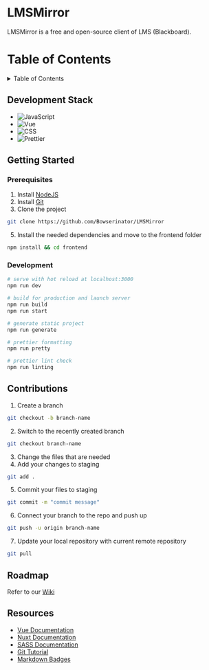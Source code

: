 # LMSMirror

LMSMirror is a free and open-source client of LMS (Blackboard).

# Table of Contents

<details>
  <summary>Table of Contents</summary>
  <ol>
    <li>
      <a href="#development-stack">Development Stack</a>
    </li>
    <li>
      <a href="#getting-started">Getting Started</a>
      <ul>
        <li><a href="#prerequisites">Prerequisites</a></li>
        <li><a href="#development">Development</a></li>
      </ul>
    </li>
    <li><a href="#roadmap">Roadmap</a></li>
    <li><a href="#contributions">Contributions</a></li>
    <li><a href="#resources">Resources</a></li>
  </ol>
</details>

## Development Stack

- ![JavaScript](https://img.shields.io/badge/JavaScript-F7DF1E?style=for-the-badge&logo=javascript&logoColor=black)
- ![Vue](https://img.shields.io/badge/Vue.js-35495E?style=for-the-badge&logo=vue.js&logoColor=4FC08D)
- ![CSS](https://img.shields.io/badge/CSS3-1572B6?style=for-the-badge&logo=css3&logoColor=white)
- ![Prettier](https://img.shields.io/badge/prettier-1A2C34?style=for-the-badge&logo=prettier&logoColor=F7BA3E)

## Getting Started

### Prerequisites

1. Install [NodeJS](https://nodejs.org/en/download/)
2. Install [Git](https://git-scm.com/downloads)
3. Clone the project

```sh
git clone https://github.com/Bowserinator/LMSMirror
```

5. Install the needed dependencies and move to the frontend folder

```sh
npm install && cd frontend
```

### Development

```bash
# serve with hot reload at localhost:3000
npm run dev

# build for production and launch server
npm run build
npm run start

# generate static project
npm run generate

# prettier formatting
npm run pretty

# prettier lint check
npm run linting
```

## Contributions

1. Create a branch

```sh
git checkout -b branch-name
```

2. Switch to the recently created branch

```sh
git checkout branch-name
```

3. Change the files that are needed
4. Add your changes to staging

```sh
git add .
```

5. Commit your files to staging

```sh
git commit -m "commit message"
```

6. Connect your branch to the repo and push up

```sh
git push -u origin branch-name
```

7. Update your local repository with current remote repository

```sh
git pull
```

## Roadmap

Refer to our [Wiki](https://github.com/Bowserinator/LMSMirror/wiki)

## Resources

- [Vue Documentation](https://v2.vuejs.org/v2/guide/)
- [Nuxt Documentation](https://nuxtjs.org/docs/get-started/installation)
- [SASS Documentation](https://sass-lang.com/documentation/)
- [Git Tutorial](https://www.atlassian.com/git/tutorials)
- [Markdown Badges](https://dev.to/envoy_/150-badges-for-github-pnk)

